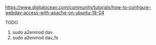 https://www.digitalocean.com/community/tutorials/how-to-configure-webdav-access-with-apache-on-ubuntu-18-04

TODO

1. sudo a2enmod dav
2. sudo a2enmod dav_fs